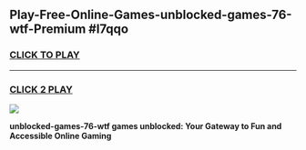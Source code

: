 
## Play-Free-Online-Games-unblocked-games-76-wtf-Premium #l7qqo
<h3>
<a href="https://premium.freeplayer.one?title=unblocked-games-76-wtf&ref=8M">CLICK TO PLAY</a></h3>
<hr>

<h3>
<a href="https://premium.freeplayer.one?title=unblocked-games-76-wtf&ref=8M">CLICK 2 PLAY</a>
  
</h3>

<a href="https://premium.freeplayer.one?title=unblocked-games-76-wtf&ref=8M"><img src="https://clearcache.store/games.png"></a>


**unblocked-games-76-wtf games unblocked: Your Gateway to Fun and Accessible Online Gaming**
